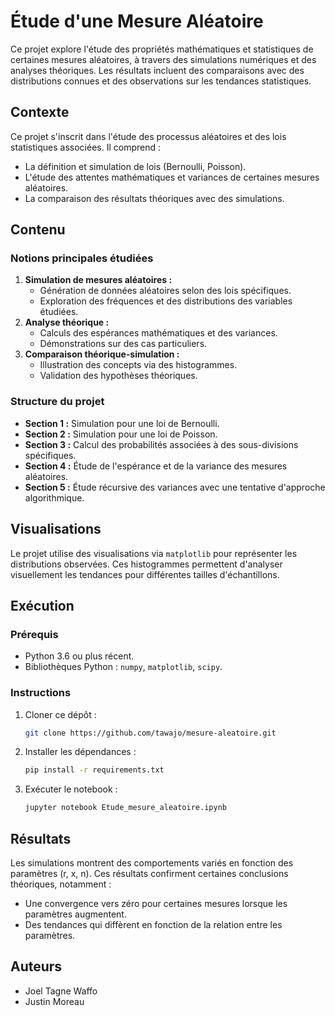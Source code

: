 # Étude d'une Mesure Aléatoire

Ce projet explore l'étude des propriétés mathématiques et statistiques de certaines mesures aléatoires, à travers des simulations numériques et des analyses théoriques. Les résultats incluent des comparaisons avec des distributions connues et des observations sur les tendances statistiques.

## Contexte

Ce projet s'inscrit dans l'étude des processus aléatoires et des lois statistiques associées. Il comprend :

- La définition et simulation de lois (Bernoulli, Poisson).
- L'étude des attentes mathématiques et variances de certaines mesures aléatoires.
- La comparaison des résultats théoriques avec des simulations.

## Contenu

### Notions principales étudiées

1. **Simulation de mesures aléatoires :**
   - Génération de données aléatoires selon des lois spécifiques.
   - Exploration des fréquences et des distributions des variables étudiées.
2. **Analyse théorique :**
   - Calculs des espérances mathématiques et des variances.
   - Démonstrations sur des cas particuliers.
3. **Comparaison théorique-simulation :**
   - Illustration des concepts via des histogrammes.
   - Validation des hypothèses théoriques.

### Structure du projet

- **Section 1 :** Simulation pour une loi de Bernoulli.
- **Section 2 :** Simulation pour une loi de Poisson.
- **Section 3 :** Calcul des probabilités associées à des sous-divisions spécifiques.
- **Section 4 :** Étude de l'espérance et de la variance des mesures aléatoires.
- **Section 5 :** Étude récursive des variances avec une tentative d'approche algorithmique.

## Visualisations

Le projet utilise des visualisations via `matplotlib` pour représenter les distributions observées. Ces histogrammes permettent d'analyser visuellement les tendances pour différentes tailles d'échantillons.

## Exécution

### Prérequis

- Python 3.6 ou plus récent.
- Bibliothèques Python : `numpy`, `matplotlib`, `scipy`.

### Instructions

1. Cloner ce dépôt :
   ```bash
   git clone https://github.com/tawajo/mesure-aleatoire.git
   ```
2. Installer les dépendances :
   ```bash
   pip install -r requirements.txt
   ```
3. Exécuter le notebook :
   ```bash
   jupyter notebook Etude_mesure_aleatoire.ipynb
   ```

## Résultats

Les simulations montrent des comportements variés en fonction des paramètres (r, x, n). Ces résultats confirment certaines conclusions théoriques, notamment :

- Une convergence vers zéro pour certaines mesures lorsque les paramètres augmentent.
- Des tendances qui diffèrent en fonction de la relation entre les paramètres.

## Auteurs

- Joel Tagne Waffo
- Justin Moreau
